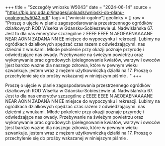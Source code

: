 +++
title = "Szczegóły wniosku W5043"
date = "2024-06-14"
source = "https://bip.brg.gda.pl/images/uploads/wnioski-do-planu-ogolnego/w5043.pdf"
tags = ["wnioski-ogolne"]
geolinks = []
raw = "Proszę o ujęcie w planie zagospodarowania przestrzennego ogródków działkowych ROD Wisełka w Gdansku-Sobieszewie ul. Nadwiślańska 67. Jest to dla nas emerytów szczególne z EEEE EEEE N AEOEAENAAAANE NEAR AONN ZADANA NN EE miejsce do wypoczynku i rekreacji. Lubimy na ogródkach działkowych spędzać czas razem z odwiedzającymi. nas dziećmi z wnukami. Młode pokolenie przy okazji poznaje przyrodę i odwiedzające nas owady. Przebywanie na świeżym powietrzu oraz wykonywanie prac ogrodowych (pielegnowanie kwiatów, warzyw i owoców )jest bardzo ważne dla naszego zdrowia, które w pewnym wieku szwankuje. jestem wraz z mężem użytkowniczką działki na 17. Proszę o  przechylenie się do prośby wskazanej w niniejszym piśmie . "
+++

Proszę o ujęcie w planie zagospodarowania przestrzennego ogródków działkowych
ROD Wisełka w Gdansku-Sobieszewie ul. Nadwiślańska 67. Jest to dla nas emerytów szczególne
z EEEE EEEE N AEOEAENAAAANE NEAR AONN ZADANA
NN EE
miejsce do wypoczynku i rekreacji. Lubimy na ogródkach działkowych spędzać czas razem z
odwiedzającymi. nas dziećmi z wnukami. Młode pokolenie przy okazji poznaje przyrodę i
odwiedzające nas owady. Przebywanie na świeżym powietrzu oraz wykonywanie prac
ogrodowych (pielegnowanie kwiatów, warzyw i owoców )jest bardzo ważne dla naszego zdrowia,
które w pewnym wieku szwankuje. jestem wraz z mężem użytkowniczką działki na 17. Proszę o 
przechylenie się do prośby wskazanej w niniejszym piśmie .




